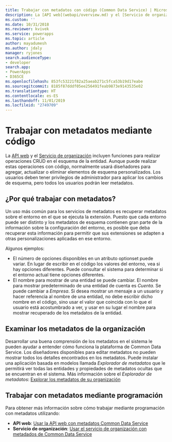 ```yaml
---
title: Trabajar con metadatos con código (Common Data Service) | Microsoft Docs
description: La [API web](webapi/overview.md) y el [Servicio de organización](org-service/overview.md) incluyen funciones para realizar operaciones CRUD en el esquema de la entidad
ms.custom: ''
ms.date: 10/31/2018
ms.reviewer: kvivek
ms.service: powerapps
ms.topic: article
author: mayadumesh
ms.author: jdaly
manager: ryjones
search.audienceType:
- developer
search.app:
- PowerApps
- D365CE
ms.openlocfilehash: 853fc53221f82a25aeab271c5fca53b19d17eabe
ms.sourcegitcommit: 8185f87dddf05ee256491feab9873e9143535e02
ms.translationtype: HT
ms.contentlocale: es-ES
ms.lasthandoff: 11/01/2019
ms.locfileid: "2749709"
---
```

# <a name="work-with-metadata-using-code"></a>Trabajar con metadatos mediante código

La [API web](webapi/overview.md) y el [Servicio de organización](org-service/overview.md) incluyen funciones para realizar operaciones CRUD en el esquema de la entidad. Aunque puede realizar estas operaciones con código, normalmente usará diseñadores para agregar, actualizar o eliminar elementos de esquema personalizados. Los usuarios deben tener privilegios de administrador para aplicar los cambios de esquema, pero todos los usuarios podrán leer metadatos.

## <a name="why-work-with-metadata"></a>¿Por qué trabajar con metadatos?

Un uso más común para los servicios de metadatos es recuperar metadatos sobre el entorno en el que se ejecuta la extensión. Puesto que cada entorno puede ser distinto y los metadatos de esquema contienen gran parte de la información sobre la configuración del entorno, es posible que deba recuperar esta información para permitir que sus extensiones se adapten a otras personalizaciones aplicadas en ese entorno.

Algunos ejemplos:
- El número de opciones disponibles en un atributo optionset puede variar. En lugar de escribir en el código los valores del entorno, vea si hay opciones diferentes. Puede consultar el sistema para determinar si el entorno actual tiene opciones diferentes.
- El nombre para mostrar de una entidad se puede cambiar. El nombre para mostrar predeterminado de una entidad de cuenta es *Cuenta*. Se puede cambiar a *Empresa*. Si desea mostrar un mensaje a un usuario y hacer referencia al nombre de una entidad, no debe escribir dicho nombre en el código, sino usar el valor que coincida con lo que el usuario está acostumbrado a ver, y usar en su lugar el nombre para mostrar recuperado de los metadatos de la entidad.

## <a name="browse-the-metadata-for-your-organization"></a>Examinar los metadatos de la organización

Desarrollar una buena comprensión de los metadatos en el sistema le pueden ayudar a entender cómo funciona la plataforma de Common Data Service. Los diseñadores disponibles para editar metadatos no pueden mostrar todos los detalles encontrados en los metadatos. Puede instalar una aplicación basada en modelos llamada *Explorador de metadatos* que le permitirá ver todas las entidades y propiedades de metadatos ocultas que se encuentran en el sistema. Más información sobre el *Explorador de metadatos*: [Explorar los metadatos de su organización](browse-your-metadata.md)

## <a name="programmatically-work-with-metadata"></a>Trabajar con metadatos mediante programación

Para obtener más información sobre cómo trabajar mediante programación con metadatos utilizando:
- **API web**: [Usar la API web con metadatos Common Data Service](webapi/use-web-api-metadata.md)
- **Servicio de organización**: [Usar el servicio de organización con metadados de Common Data Service](org-service/work-with-metadata.md)